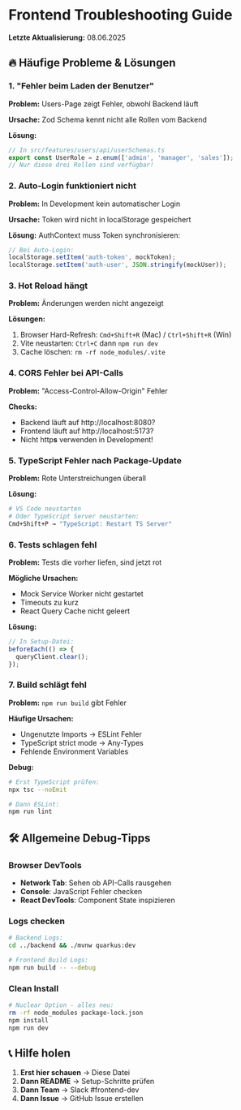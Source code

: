 # Frontend Troubleshooting Guide

**Letzte Aktualisierung:** 08.06.2025

## 🔥 Häufige Probleme & Lösungen

### 1. "Fehler beim Laden der Benutzer"

**Problem:** Users-Page zeigt Fehler, obwohl Backend läuft

**Ursache:** Zod Schema kennt nicht alle Rollen vom Backend

**Lösung:**

```typescript
// In src/features/users/api/userSchemas.ts
export const UserRole = z.enum(['admin', 'manager', 'sales']);
// Nur diese drei Rollen sind verfügbar!
```

### 2. Auto-Login funktioniert nicht

**Problem:** In Development kein automatischer Login

**Ursache:** Token wird nicht in localStorage gespeichert

**Lösung:** AuthContext muss Token synchronisieren:

```typescript
// Bei Auto-Login:
localStorage.setItem('auth-token', mockToken);
localStorage.setItem('auth-user', JSON.stringify(mockUser));
```

### 3. Hot Reload hängt

**Problem:** Änderungen werden nicht angezeigt

**Lösungen:**

1. Browser Hard-Refresh: `Cmd+Shift+R` (Mac) / `Ctrl+Shift+R` (Win)
2. Vite neustarten: `Ctrl+C` dann `npm run dev`
3. Cache löschen: `rm -rf node_modules/.vite`

### 4. CORS Fehler bei API-Calls

**Problem:** "Access-Control-Allow-Origin" Fehler

**Checks:**

- Backend läuft auf http://localhost:8080?
- Frontend läuft auf http://localhost:5173?
- Nicht http**s** verwenden in Development!

### 5. TypeScript Fehler nach Package-Update

**Problem:** Rote Unterstreichungen überall

**Lösung:**

```bash
# VS Code neustarten
# Oder TypeScript Server neustarten:
Cmd+Shift+P → "TypeScript: Restart TS Server"
```

### 6. Tests schlagen fehl

**Problem:** Tests die vorher liefen, sind jetzt rot

**Mögliche Ursachen:**

- Mock Service Worker nicht gestartet
- Timeouts zu kurz
- React Query Cache nicht geleert

**Lösung:**

```typescript
// In Setup-Datei:
beforeEach(() => {
  queryClient.clear();
});
```

### 7. Build schlägt fehl

**Problem:** `npm run build` gibt Fehler

**Häufige Ursachen:**

- Ungenutzte Imports → ESLint Fehler
- TypeScript strict mode → Any-Types
- Fehlende Environment Variables

**Debug:**

```bash
# Erst TypeScript prüfen:
npx tsc --noEmit

# Dann ESLint:
npm run lint
```

## 🛠️ Allgemeine Debug-Tipps

### Browser DevTools

- **Network Tab**: Sehen ob API-Calls rausgehen
- **Console**: JavaScript Fehler checken
- **React DevTools**: Component State inspizieren

### Logs checken

```bash
# Backend Logs:
cd ../backend && ./mvnw quarkus:dev

# Frontend Build Logs:
npm run build -- --debug
```

### Clean Install

```bash
# Nuclear Option - alles neu:
rm -rf node_modules package-lock.json
npm install
npm run dev
```

## 📞 Hilfe holen

1. **Erst hier schauen** → Diese Datei
2. **Dann README** → Setup-Schritte prüfen
3. **Dann Team** → Slack #frontend-dev
4. **Dann Issue** → GitHub Issue erstellen
